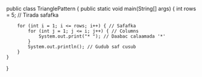 public class TrianglePattern {
    public static void main(String[] args) {
        int rows = 5; // Tirada safafka

        for (int i = 1; i <= rows; i++) { // Safafka
            for (int j = 1; j <= i; j++) { // Columns
                System.out.print("* "); // Daabac calaamada '*'
            }
            System.out.println(); // Gudub saf cusub
        }
    }
}
